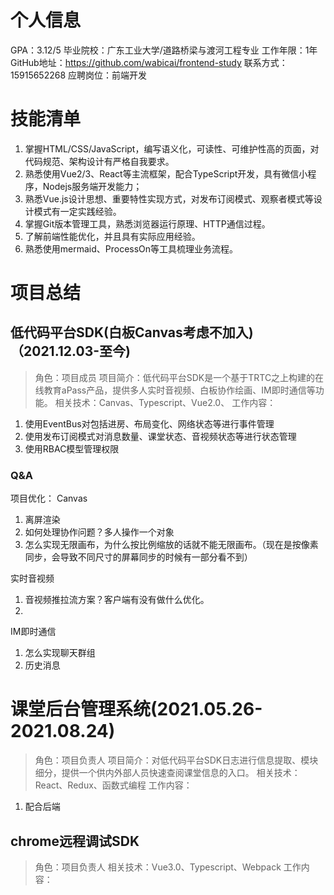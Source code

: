 # 个人信息
GPA：3.12/5
毕业院校：广东工业大学/道路桥梁与渡河工程专业
工作年限：1年
GitHub地址：https://github.com/wabicai/frontend-study
联系方式：15915652268
应聘岗位：前端开发

# 技能清单
1. 掌握HTML/CSS/JavaScript，编写语义化，可读性、可维护性高的页面，对代码规范、架构设计有严格自我要求。
2. 熟悉使用Vue2/3、React等主流框架，配合TypeScript开发，具有微信小程序，Nodejs服务端开发能力；
3. 熟悉Vue.js设计思想、重要特性实现方式，对发布订阅模式、观察者模式等设计模式有一定实践经验。
4. 掌握Git版本管理工具，熟悉浏览器运行原理、HTTP通信过程。
5. 了解前端性能优化，并且具有实际应用经验。
6. 熟悉使用mermaid、ProcessOn等工具梳理业务流程。
# 项目总结

## 低代码平台SDK(白板Canvas考虑不加入)（2021.12.03-至今)
> 角色：项目成员
项目简介：低代码平台SDK是一个基于TRTC之上构建的在线教育aPass产品，提供多人实时音视频、白板协作绘画、IM即时通信等功能。
相关技术：Canvas、Typescript、Vue2.0、
工作内容：
1. 使用EventBus对包括进房、布局变化、网络状态等进行事件管理
2. 使用发布订阅模式对消息数量、课堂状态、音视频状态等进行状态管理
3. 使用RBAC模型管理权限
### Q&A
项目优化：
Canvas
1. 离屏渲染
2. 如何处理协作问题？多人操作一个对象
3. 怎么实现无限画布，为什么按比例缩放的话就不能无限画布。（现在是按像素同步，会导致不同尺寸的屏幕同步的时候有一部分看不到）

实时音视频
1. 音视频推拉流方案？客户端有没有做什么优化。
2. 


IM即时通信
1. 怎么实现聊天群组
2. 历史消息


# 课堂后台管理系统(2021.05.26-2021.08.24)
> 角色：项目负责人
项目简介：对低代码平台SDK日志进行信息提取、模块细分，提供一个供内外部人员快速查阅课堂信息的入口。
相关技术：React、Redux、函数式编程
工作内容：
1. 配合后端

## chrome远程调试SDK
> 角色：项目负责人
相关技术：Vue3.0、Typescript、Webpack
工作内容：



